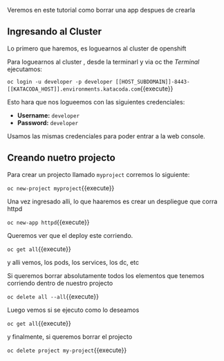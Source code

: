 Veremos en este tutorial como borrar una app despues de crearla

## Ingresando al  Cluster

Lo primero que haremos, es loguearnos al cluster de openshift

Para loguearnos al cluster , desde la terminarl y via oc  the _Terminal_ ejecutamos:

``oc login -u developer -p developer [[HOST_SUBDOMAIN]]-8443-[[KATACODA_HOST]].environments.katacoda.com``{{execute}}

Esto hara que nos logueemos con las siguientes credenciales:

* **Username:** ``developer``
* **Password:** ``developer``

Usamos las mismas credenciales para poder entrar a la  web console.

## Creando nuetro projecto

Para crear un projecto llamado  ``myproject`` corremos lo siguiente:

``oc new-project myproject``{{execute}}

Una vez ingresado alli, lo que haaremos es crear un despliegue  que corra httpd

``oc new-app httpd``{{execute}}

Queremos ver que el deploy este corriendo.

``oc get all``{{execute}}

y alli vemos, los pods, los services, los dc, etc

Si queremos borrar absolutamente todos los elementos que tenemos corriendo dentro de nuestro projecto

``oc delete all --all``{{execute}}

Luego vemos si se ejecuto como lo deseamos

``oc get all``{{execute}}

y finalmente, si queremos borrar el projecto

``oc delete project my-project``{{execute}}

